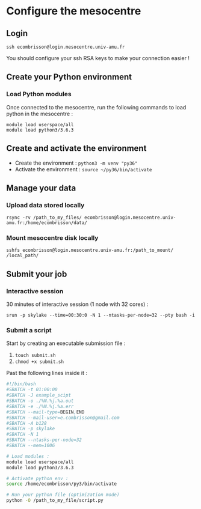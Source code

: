 # Configure the mesocentre

## Login

`ssh ecombrisson@login.mesocentre.univ-amu.fr`

You should configure your ssh RSA keys to make your connection easier !

## Create your Python environment

### Load Python modules

Once connected to the mesocentre, run the following commands to load python in the mesocentre :

```
module load userspace/all
module load python3/3.6.3
```

## Create and activate the environment

* Create the environment : `python3 -m venv "py36"`
* Activate the environment : `source ~/py36/bin/activate`

## Manage your data

### Upload data stored locally

`rsync -rv /path_to_my_files/ ecombrisson@login.mesocentre.univ-amu.fr:/home/ecombrisson/data/`

### Mount mesocentre disk locally

`sshfs ecombrisson@login.mesocentre.univ-amu.fr:/path_to_mount/ /local_path/`

## Submit your job

### Interactive session

30 minutes of interactive session (1 node with 32 cores) :

`srun -p skylake --time=00:30:0 -N 1 --ntasks-per-node=32 --pty bash -i`

### Submit a script

Start by creating an executable submission file :
1. `touch submit.sh`
2. `chmod +x submit.sh`

Past the following lines inside it :
```bash
#!/bin/bash
#SBATCH -t 01:00:00
#SBATCH -J example_scipt
#SBATCH -o ./%N.%j.%a.out
#SBATCH -e ./%N.%j.%a.err
#SBATCH --mail-type=BEGIN,END
#SBATCH --mail-user=e.combrisson@gmail.com
#SBATCH -A b128
#SBATCH -p skylake
#SBATCH -N 1
#SBATCH --ntasks-per-node=32
#SBATCH --mem=100G

# Load modules :
module load userspace/all
module load python3/3.6.3

# Activate python env :
source /home/ecombrisson/py3/bin/activate

# Run your python file (optimization mode)
python -O /path_to_my_file/script.py
```

